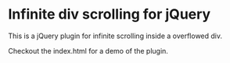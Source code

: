# Infinite div scrolling for jQuery
This is a jQuery plugin for infinite scrolling inside a overflowed div.

Checkout the index.html for a demo of the plugin.